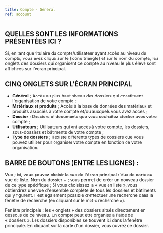 ```yaml
---
title: Compte - Général
ref: account
---
```


## QUELLES SONT LES INFORMATIONS PRÉSENTÉES ICI ?
Si, en tant que titulaire du compte/utilisateur ayant accès au niveau du compte, vous avez cliqué sur le [icône triangle] et sur le nom du compte, les onglets des dossiers qui organisent ce compte au niveau le plus élevé sont affichées sur l'écran principal.

## CINQ ONGLETS SUR L'ÉCRAN PRINCIPAL
- **Général** ; Accès au plus haut niveau des dossiers qui constituent l'organisation de votre compte ;
- **Matériaux et produits** ; Accès à la base de données des matériaux et produits associés à votre compte et/ou auxquels vous avez accès ;
- **Dossier** ; Dossiers et documents que vous souhaitez stocker avec votre compte ; 
- **Utilisateurs** ; Utilisateurs qui ont accès à votre compte, les dossiers, sous-dossiers et bâtiments de votre compte ;
- **Type de dossiers** ; il existe différents types de dossiers que vous pouvez utiliser pour organiser votre compte en fonction de votre organisation.

## BARRE DE BOUTONS (ENTRE LES LIGNES) :
Vue ; ici, vous pouvez choisir la vue de l'écran principal : Vue de carte ou vue de liste.
Nom du dossier + ; vous permet de créer un nouveau dossier de ce type spécifique ;
Si vous choisissez la « vue en liste », vous obtiendrez une vue d'ensemble complète de tous les dossiers et bâtiments qui y figurent. Il est également possible d'effectuer une recherche dans la fenêtre de recherche (en cliquant sur le mot « recherche »).

Fenêtre principale : les « onglets » des dossiers situés directement en dessous de ce niveau. Un compte peut être organisé à l'aide de « dossiers ». Les dossiers disponibles se trouvent ici dans la fenêtre principale. En cliquant sur la carte d'un dossier, vous ouvrez ce dossier.

